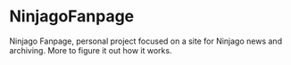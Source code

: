 # NinjagoFanpage
Ninjago Fanpage, personal project focused on a site for Ninjago news and archiving. More to figure it out how it works.
